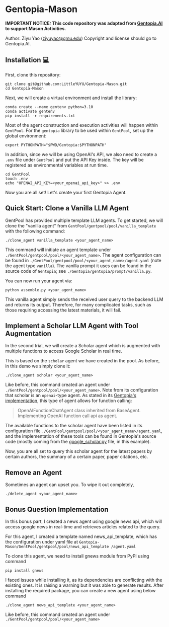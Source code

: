 # Gentopia-Mason

**IMPORTANT NOTICE: This code repository was adapted from [Gentopia.AI](https://github.com/Gentopia-AI) to support Mason Activities.** 

Author: Ziyu Yao (ziyuyao@gmu.edu)
Copyright and license should go to Gentopia.AI.

## Installation 💻
First, clone this repository:
```
git clone git@github.com:LittleYUYU/Gentopia-Mason.git
cd Gentopia-Mason
```
Next, we will create a virtual environment and install the library:
```
conda create --name gentenv python=3.10
conda activate gentenv
pip install -r requirements.txt
```

Most of the agent construction and execution activities will happen within `GentPool`. For the `gentopia` library to be used within `GentPool`, set up the global environment:
```
export PYTHONPATH="$PWD/Gentopia:$PYTHONPATH"
```
In addition, since we will be using OpenAI's API, we also need to create a `.env` file under `GentPool` and put the API Key inside. The key will be registered as environmental variables at run time.
```
cd GentPool
touch .env
echo "OPENAI_API_KEY=<your_openai_api_key>" >> .env
```
Now you are all set! Let's create your first Gentopia Agent.


## Quick Start: Clone a Vanilla LLM Agent
GentPool has provided multiple template LLM agents. To get started, we will clone the "vanilla agent" from `GentPool/gentpool/pool/vanilla_template` with the following command:
```
./clone_agent vanilla_template <your_agent_name> 
```
This command will initiate an agent template under `./GentPool/gentpool/pool/<your_agent_name>`. The agent configuration can be found in `./GentPool/gentpool/pool/<your_agent_name>/agent.yaml` (note the agent type `vanilla`). The vanilla prompt it uses can be found in the source code of `Gentopia`; see `./Gentopia/gentopia/prompt/vanilla.py`.

You can now run your agent via:
```
python assemble.py <your_agent_name>
```
This vanilla agent simply sends the received user query to the backend LLM and returns its output. Therefore, for many complicated tasks, such as those requiring accessing the latest materials, it will fail. 

## Implement a Scholar LLM Agent with Tool Augmentation
In the second trial, we will create a Scholar agent which is augmented with multiple functions to access Google Scholar in real time.

This is based on the `scholar` agent we have created in the pool. As before, in this demo we simply clone it:
```
./clone_agent scholar <your_agent_name> 
```
Like before, this command created an agent under `./GentPool/gentpool/pool/<your_agent_name>`. Note from its configuration that scholar is an `openai`-type agent. As stated in its [Gentopia's implementation](./Gentopia/gentopia/agent/openai), this type of agent allows for function calling:
> OpenAIFunctionChatAgent class inherited from BaseAgent. Implementing OpenAI function call api as agent.

The available functions to the scholar agent have been listed in its configuration file `./GentPool/gentpool/pool/<your_agent_name>/agent.yaml`, and the implementation of these tools can be found in Gentopia's source code (mostly coming from the [google_scholar.py](./Gentopia/gentopia/tools/google_scholar.py) file, in this example).

Now, you are all set to query this scholar agent for the latest papers by certain authors, the summary of a certain paper, paper citations, etc.


## Remove an Agent
Sometimes an agent can upset you. To wipe it out completely,
```
./delete_agent <your_agent_name> 
```
## Bonus Question Implementation
In this bonus part, I created a news agent using google news api, which will access google news in real-time and retrieves articles related to the query.

For this agent, I created a template named news_api_template, which has the configuration under yaml file at `Gentopia-Mason/GentPool/gentpool/pool/news_api_template
/agent.yaml`

To clone this agent, we need to install gnews module from PyPI using command 

```
pip install gnews
```
I faced issues while installing it, as its dependencies are conflicting with the existing ones. It is raising a warning but it was able to generate results.
After installing the required package, you can create a new agent using below command
```
./clone_agent news_api_template <your_agent_name> 
```
Like before, this command created an agent under `./GentPool/gentpool/pool/<your_agent_name>`

